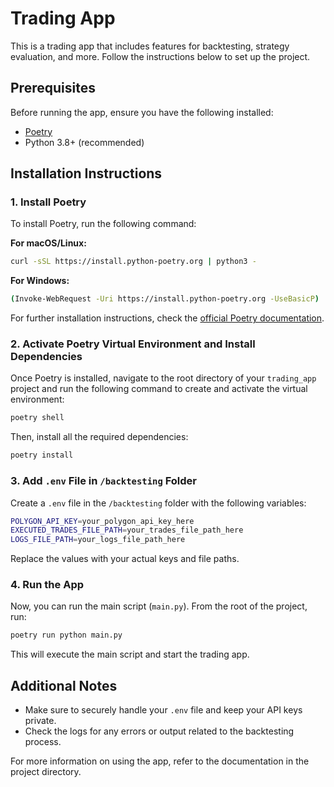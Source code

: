 
# Trading App

This is a trading app that includes features for backtesting, strategy evaluation, and more. Follow the instructions below to set up the project.

## Prerequisites

Before running the app, ensure you have the following installed:

- [Poetry](https://python-poetry.org/docs/)
- Python 3.8+ (recommended)

## Installation Instructions

### 1. Install Poetry

To install Poetry, run the following command:

**For macOS/Linux:**
```bash
curl -sSL https://install.python-poetry.org | python3 -
```

**For Windows:**
```bash
(Invoke-WebRequest -Uri https://install.python-poetry.org -UseBasicP) | python -
```

For further installation instructions, check the [official Poetry documentation](https://python-poetry.org/docs/#installation).

### 2. Activate Poetry Virtual Environment and Install Dependencies

Once Poetry is installed, navigate to the root directory of your `trading_app` project and run the following command to create and activate the virtual environment:

```bash
poetry shell
```

Then, install all the required dependencies:

```bash
poetry install
```

### 3. Add `.env` File in `/backtesting` Folder

Create a `.env` file in the `/backtesting` folder with the following variables:

```bash
POLYGON_API_KEY=your_polygon_api_key_here
EXECUTED_TRADES_FILE_PATH=your_trades_file_path_here
LOGS_FILE_PATH=your_logs_file_path_here
```

Replace the values with your actual keys and file paths.

### 4. Run the App

Now, you can run the main script (`main.py`). From the root of the project, run:

```bash
poetry run python main.py
```

This will execute the main script and start the trading app.

## Additional Notes

- Make sure to securely handle your `.env` file and keep your API keys private.
- Check the logs for any errors or output related to the backtesting process.

For more information on using the app, refer to the documentation in the project directory.
